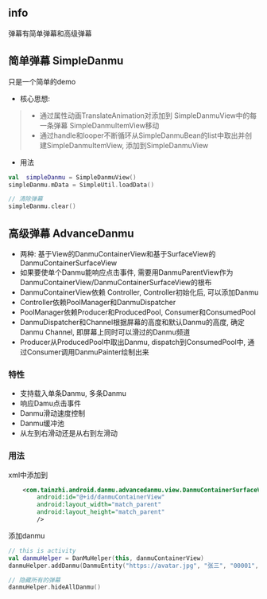 ## info

弹幕有简单弹幕和高级弹幕

## 简单弹幕 SimpleDanmu
只是一个简单的demo
- 核心思想:
>- 通过属性动画TranslateAnimation对添加到 SimpleDanmuView中的每一条弹幕 SimpleDanmuItemView移动
>- 通过handle和looper不断循环从SimpleDanmuBean的list中取出并创建SimpleDanmuItemView, 添加到SimpleDanmuView
- 用法
```kotlin
val  simpleDanmu = SimpleDanmuView()
simpleDanmu.mData = SimpleUtil.loadData()

// 清除弹幕
simpleDanmu.clear()
```

## 高级弹幕 AdvanceDanmu
- 两种: 基于View的DanmuContainerView和基于SurfaceView的DanmuContainerSurfaceView
- 如果要使单个Danmu能响应点击事件, 需要用DanmuParentView作为DanmuContainerView/DanmuContainerSurfaceView的根布
- DanmuContainerView依赖 Controller, Controller初始化后, 可以添加Danmu
- Controller依赖PoolManager和DanmuDispatcher
- PoolManager依赖Producer和ProducedPool, Consumer和ConsumedPool
- DanmuDispatcher和Channel根据屏幕的高度和默认Danmu的高度, 确定Danmu Channel, 即屏幕上同时可以滑过的Danmu频道
- Producer从ProducedPool中取出Danmu, dispatch到ConsumedPool中, 通过Consumer调用DanmuPainter绘制出来

### 特性
- 支持载入单条Danmu, 多条Danmu
- 响应Damu点击事件
- Danmu滑动速度控制
- Danmu缓冲池
- 从左到右滑动还是从右到左滑动

### 用法
xml中添加到
```xml
	<com.tainzhi.android.danmu.advancedanmu.view.DanmuContainerSurfaceView
		android:id="@+id/danmuContainerView"
		android:layout_width="match_parent"
		android:layout_height="match_parent"
		/>
```

添加danmu
```kotlin
// this is activity
val danmuHelper = DanMuHelper(this, danmuContainerView)
danmuHelper.addDanmu(DanmuEntity("https://avatar.jpg", "张三", "00001", 5, 1, "666666666"))

// 隐藏所有的弹幕
danmuHelper.hideAllDanmu()
```


